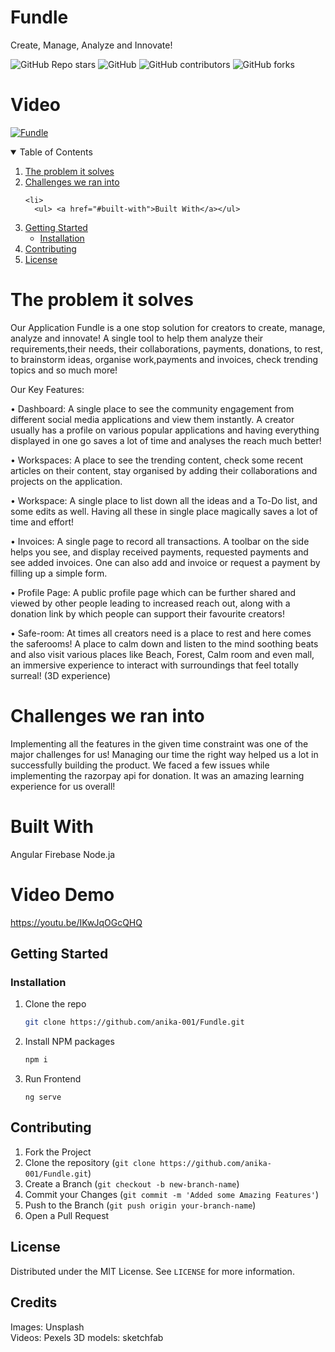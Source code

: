 # Fundle
Create, Manage, Analyze and Innovate!

![GitHub Repo stars](https://img.shields.io/github/stars/anika-001/Fundle?style=for-the-badge)
![GitHub](https://img.shields.io/github/license/anika-001/Fundle?color=%23ffff00&style=for-the-badge)
![GitHub contributors](https://img.shields.io/github/contributors/anika-001/Fundle?color=%00b3b3&style=for-the-badge)
![GitHub forks](https://img.shields.io/github/forks/anika-001/Fundle?color=%23ff69b4&style=for-the-badge)

# Video
[![Fundle](https://img.youtube.com/vi/IKwJqOGcQHQ/0.jpg)](http://www.youtube.com/watch?v=IKwJqOGcQHQ)

<!-- TABLE OF CONTENTS -->
<details open="open">
  <summary>Table of Contents</summary>
 <ol>
    <li>
        <a href="#The-problem-it-solves">The problem it solves</a>
    </li>
    <li> 
      <a href="#Challenges-we-ran-into">Challenges we ran into</a>
   </li>

    <li>
      <ul> <a href="#built-with">Built With</a></ul>
   </li>
    <li>
        <a href="#getting-started">Getting Started</a>
        <ul>
            <li><a href="#installation">Installation</a></li>
        </ul>
    </li>
    <li><a href="#contributing">Contributing</a></li>
    <li><a href="#license">License</a></li>
</ol>
</details>

# The problem it solves

Our Application Fundle is a one stop solution for creators to create, manage, analyze and innovate! A single tool to help them analyze their requirements,their needs, their collaborations, payments, donations, to rest, to brainstorm ideas, organise work,payments and invoices, check trending topics and so much more!

Our Key Features:

• Dashboard: A single place to see the community engagement from different social media applications and view them instantly. A creator usually has a profile on various popular applications and having everything displayed in one go saves a lot of time and analyses the reach much better!

• Workspaces: A place to see the trending content, check some recent articles on their content, stay organised by adding their collaborations and projects on the application.

• Workspace: A single place to list down all the ideas and a To-Do list, and some edits as well. Having all these in single place magically saves a lot of time and effort!

• Invoices: A single page to record all transactions. A toolbar on the side helps you see, and display received payments, requested payments and see added invoices. One can also add and invoice or request a payment by filling up a simple form.

• Profile Page: A public profile page which can be further shared and viewed by other people leading to increased reach out, along with a donation link by which people can support their favourite creators!

• Safe-room: At times all creators need is a place to rest and here comes the saferooms! A place to calm down and listen to the mind soothing beats and also visit various places like Beach, Forest, Calm room and even mall, an immersive experience to interact with surroundings that feel totally surreal! (3D experience)

# Challenges we ran into

Implementing all the features in the given time constraint was one of the major challenges for us! Managing our time the right way helped us a lot in successfully building the product. We faced a few issues while implementing the razorpay api for donation. It was an amazing learning experience for us overall!

# Built With
Angular Firebase Node.ja

# Video Demo

https://youtu.be/IKwJqOGcQHQ

## Getting Started

### Installation

1. Clone the repo
   ```sh
   git clone https://github.com/anika-001/Fundle.git
   ```
2. Install NPM packages
   ```sh
   npm i
   ```
3. Run Frontend
   ```
   ng serve
   ```

   
<!-- CONTRIBUTING -->
## Contributing

1. Fork the Project
2. Clone the repository (`git clone https://github.com/anika-001/Fundle.git`)
3. Create a Branch (`git checkout -b new-branch-name`)
4. Commit your Changes (`git commit -m 'Added some Amazing Features'`)
5. Push to the Branch (`git push origin your-branch-name`)
6. Open a Pull Request

<!-- LICENSE -->
## License

Distributed under the MIT License. See `LICENSE` for more information.

## Credits
Images:  Unsplash<br>
Videos:  Pexels
3D models: sketchfab
